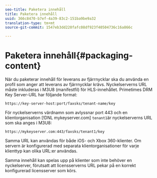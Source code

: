 ```yaml
---
seo-title: Paketera innehåll
title: Paketera innehåll
uuid: 366c8470-b7ef-4a39-83c2-151ba9be9a32
translation-type: tm+mt
source-git-commit: 1547eb3dd220fafc08df923f40504736c16a866c

---
```



# Paketera innehåll{#packaging-content}

När du paketerar innehåll för leverans av fjärrnycklar ska du använda en profil som anger att leverans av fjärrnycklar krävs. Nyckelserverns URL måste inkluderas i M3U8 (manifestfil) för HLS-innehållet. Primetimes DRM Key Server-URL har följande format:

```
https://key-server-host:port/faxsks/tenant-name/key
```

För nyckelserverns värdnamn som avlyssnar port 443 och en klientorganisation [!DNL mykeyserver.com] `tenant1`är nyckelserverns URL som ska anges i M3U8:

```
https://mykeyserver.com:443/faxsks/tenant1/key
```

Samma URL kan användas för både iOS- och Xbox 360-klienter. Om servern är konfigurerad med separata klientorganisationer för varje klienttyp kan olika URL:er användas.

Samma innehåll kan spelas upp på klienter som inte behöver en nyckelserver, förutsatt att licensserverns URL pekar på en korrekt konfigurerad licensserver som körs.
